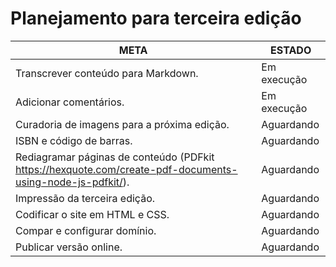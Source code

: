 # Planejamento para terceira edição

| META | ESTADO | 
|------|--------| 
| Transcrever conteúdo para Markdown. | Em execução |
| Adicionar comentários. | Em execução |
| Curadoria de imagens para a próxima edição. | Aguardando |
| ISBN e código de barras. | Aguardando |
| Rediagramar páginas de conteúdo (PDFkit https://hexquote.com/create-pdf-documents-using-node-js-pdfkit/). | Aguardando |
| Impressão da terceira edição. | Aguardando |
| Codificar o site em HTML e CSS. | Aguardando |
| Compar e configurar domínio. | Aguardando |
| Publicar versão online. | Aguardando |
